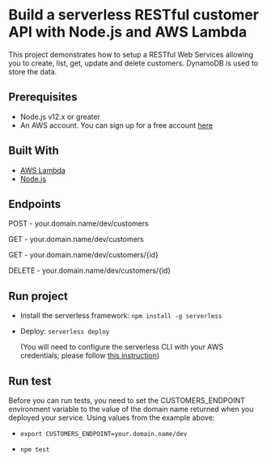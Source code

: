 # Build a serverless RESTful customer API with Node.js and AWS Lambda

This project demonstrates how to setup a RESTful Web Services allowing you to create, list, get, update and delete customers. DynamoDB is used to store the data.

## Prerequisites

- Node.js v12.x or greater
- An AWS account. You can sign up for a free account [here](http://aws.amazon.com/free)

## Built With

- [AWS Lambda](https://docs.aws.amazon.com/lambda/latest/dg/welcome.html)
- [Node.js](nodejs.org)

## Endpoints

POST - your.domain.name/dev/customers

GET - your.domain.name/dev/customers

GET - your.domain.name/dev/customers/{id}

DELETE - your.domain.name/dev/customers/{id}

## Run project

- Install the serverless framework: `npm install -g serverless`

- Deploy: `serverless deploy`

  (You will need to configure the serverless CLI with your AWS credentials; please follow [this instruction](https://www.youtube.com/watch?v=HSd9uYj2LJA))

## Run test

Before you can run tests, you need to set the CUSTOMERS_ENDPOINT environment variable to the value of the domain name returned when you deployed your service. Using values from the example above:

- `export CUSTOMERS_ENDPOINT=your.domain.name/dev`

- `npm test`
